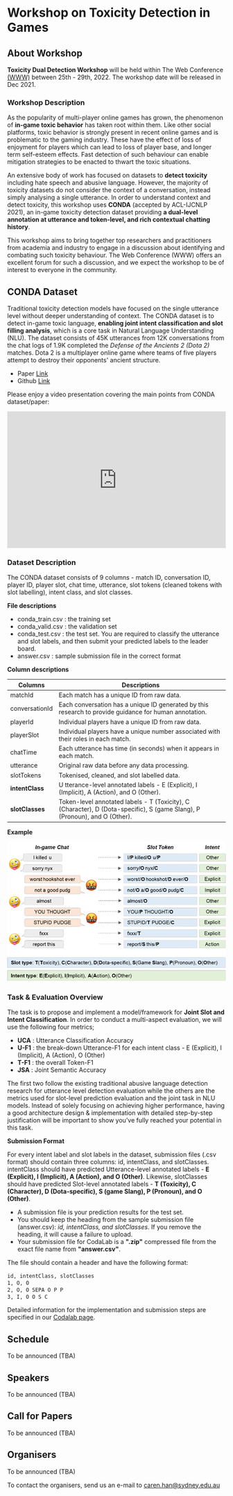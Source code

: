 # Workshop on Toxicity Detection in Games

## About Workshop

**Toxicity Dual Detection Workshop** will be held within The Web Conference [(WWW)](https://www2022.thewebconf.org/) between 25th - 29th, 2022. The workshop date will be released in Dec 2021.

### Workshop Description

As the popularity of multi-player online games has grown, the phenomenon of **in-game toxic behavior** has taken root within them. Like other social platforms, toxic behavior is strongly present in recent online games and is problematic to the gaming industry. These have the effect of loss of enjoyment for players which can lead to loss of player base, and longer term self-esteem effects. Fast detection of such behaviour can enable mitigation strategies to be enacted to thwart the toxic situations.
 
An extensive body of work has focused on datasets to **detect toxicity** including hate speech and abusive language. However, the majority of toxicity datasets do not consider the context of a conversation, instead simply analysing a single utterance. In order to understand context and detect toxicity, this workshop uses **CONDA** (accepted by ACL-IJCNLP 2021), an in-game toxicity detection dataset providing **a dual-level annotation at utterance and token-level, and rich contextual chatting history**.

This workshop aims to bring together top researchers and practitioners from academia and industry to engage in a discussion about identifying and combating such toxicity behaviour. The Web Conference (WWW) offers an excellent forum for such a discussion, and we expect the workshop to be of interest to everyone in the community. 


## CONDA Dataset 

Traditional toxicity detection models have focused on the single utterance level without deeper understanding of context. The CONDA dataset is to detect in-game toxic language, **enabling joint intent classification and slot filling analysis**, which is a core task in Natural Language Understanding (NLU). The dataset consists of 45K utterances from 12K conversations from the chat logs of 1.9K completed the _Defense of the Ancients 2 (Dota 2)_ matches. Dota 2 is a multiplayer online game where teams of five players attempt to destroy their opponents' ancient structure.
- Paper [Link](https://arxiv.org/abs/2106.06213)
- Github [Link](https://github.com/usydnlp/CONDA)

Please enjoy a video presentation covering the main points from CONDA dataset/paper:
<iframe width="100%" height="315" align="center" src="https://www.youtube.com/embed/qRCPSSUuf18" title="YouTube video player" frameborder="0" allow="accelerometer; autoplay; clipboard-write; encrypted-media; gyroscope; picture-in-picture" allowfullscreen></iframe>

### Dataset Description
The CONDA dataset consists of 9 columns - match ID, conversation ID, player ID, player slot, chat time, utterance, slot tokens (cleaned tokens with slot labelling), intent class, and slot classes.

**File descriptions**
- conda_train.csv : the training set
- conda_valid.csv : the validation set
- conda_test.csv : the test set. You are required to classify the utterance and slot labels, and then submit your predicted labels to the leader board.
- answer.csv : sample submission file in the correct format

**Column descriptions**

Columns | Descriptions
------------ | -------------
matchId| Each match has a unique ID from raw data.
conversationId | Each conversation has a unique ID generated by this research to provide guidance for human annotation.
playerId | Individual players have a unique ID from raw data.
playerSlot | Individual players have a unique number associated with their roles in each match.
chatTime | Each utterance has time (in seconds) when it appears in each match. 
utterance | Original raw data before any data processing.
slotTokens | Tokenised, cleaned, and slot labelled data.
**intentClass** | U tterance-level annotated labels - E (Explicit), I (Implicit), A (Action), and O (Other).
**slotClasses** | Token-level annotated labels - T (Toxicity), C (Character), D (Dota-specific), S (game Slang), P (Pronoun), and O (Other).


**Example**

<p align="center">
  <img width="600" src="/figure1_ingame.png">
</p>


### Task & Evaluation Overview

The task is to propose and implement a model/framework for **Joint Slot and Intent Classification**. In order to conduct a multi-aspect evaluation, we will use the following four metrics; 

- **UCA** : Utterance Classification Accuracy
- **U-F1** : the break-down Utterance-F1 for each intent class - E (Explicit), I (Implicit), A (Action), O (Other)
- **T-F1** : the overall Token-F1 
- **JSA** : Joint Semantic Accuracy

The first two follow the existing traditional abusive language detection research for utterance level detection evaluation while the others are the metrics used for slot-level prediction evaluation and the joint task in NLU models. Instead of solely focusing on achieving higher performance, having a good architecture design & implementation with detailed step-by-step justification will be important to show you’ve fully reached your potential in this task. 

**Submission Format**

For every intent label and slot labels in the dataset, submission files (.csv format) should contain three columns: id, intentClass, and slotClasses. intentClass should have predicted Utterance-level annotated labels - **E (Explicit), I (Implicit), A (Action), and O (Other)**. Likewise, slotClasses should have predicted Slot-level annotated labels - **T (Toxicity), C (Character), D (Dota-specific), S (game Slang), P (Pronoun), and O (Other)**.

- A submission file is your prediction results for the test set.
- You should keep the heading from the sample submission file (answer.csv): _id, intentClass, and slotClasses_. If you remove the heading, it will cause a failure to upload.
- Your submission file for CodaLab is a **".zip"** compressed file from the exact file name from **"answer.csv"**. 

The file should contain a header and have the following format:

```
id, intentClass, slotClasses
1, O, O
2, O, O SEPA O P P
3, I, O O S C
```

Detailed information for the implementation and submission steps are specified in our [Codalab page](https://competitions.codalab.org/). 


## Schedule
To be announced (TBA)

## Speakers
To be announced (TBA)

## Call for Papers
To be announced (TBA)

## Organisers
To be announced (TBA)

To contact the organisers, send us an e-mail to [caren.han@sydney.edu.au](mailto:caren.han@sydney.edu.au)


